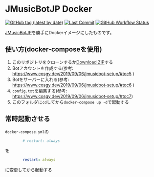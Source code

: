 # JMusicBotJP Docker

[![GitHub tag (latest by date)](https://img.shields.io/github/v/tag/Skyzi000/JMusicBot-JP-Docker?label=latest)](https://github.com/Skyzi000/JMusicBot-JP-Docker/pkgs/container/jmusicbot-jp-docker)
[![Last Commit](https://img.shields.io/github/last-commit/Skyzi000/JMusicBot-JP-Docker)](https://github.com/Skyzi000/JMusicBot-JP-Docker/commits)
[![GitHub Workflow Status](https://img.shields.io/github/workflow/status/Skyzi000/JMusicBot-JP-Docker/Docker)](https://github.com/Skyzi000/JMusicBot-JP-Docker/actions/workflows/docker-publish.yml)

[JMusicBotJP](https://github.com/Cosgy-Dev/JMusicBot-JP)を勝手にDockerイメージにしたものです。

## 使い方(docker-composeを使用)

1. このリポジトリをクローンするか[Download ZIP](https://github.com/Skyzi000/JMusicBot-JP-Docker/archive/refs/heads/main.zip)する
2. Botアカウントを作成する(参考: https://www.cosgy.dev/2019/09/06/jmusicbot-setup/#toc5 )
3. Botをサーバーに入れる(参考: https://www.cosgy.dev/2019/09/06/jmusicbot-setup/#toc6 )
4. `config.txt`を編集する(参考: https://www.cosgy.dev/2019/09/06/jmusicbot-setup/#toc7)
5. このフォルダに`cd`してから`docker-compose up -d`で起動する

## 常時起動させる

`docker-compose.yml`の
```yml
        # restart: always
```
を
```yml
        restart: always
```
に変更してから起動する
